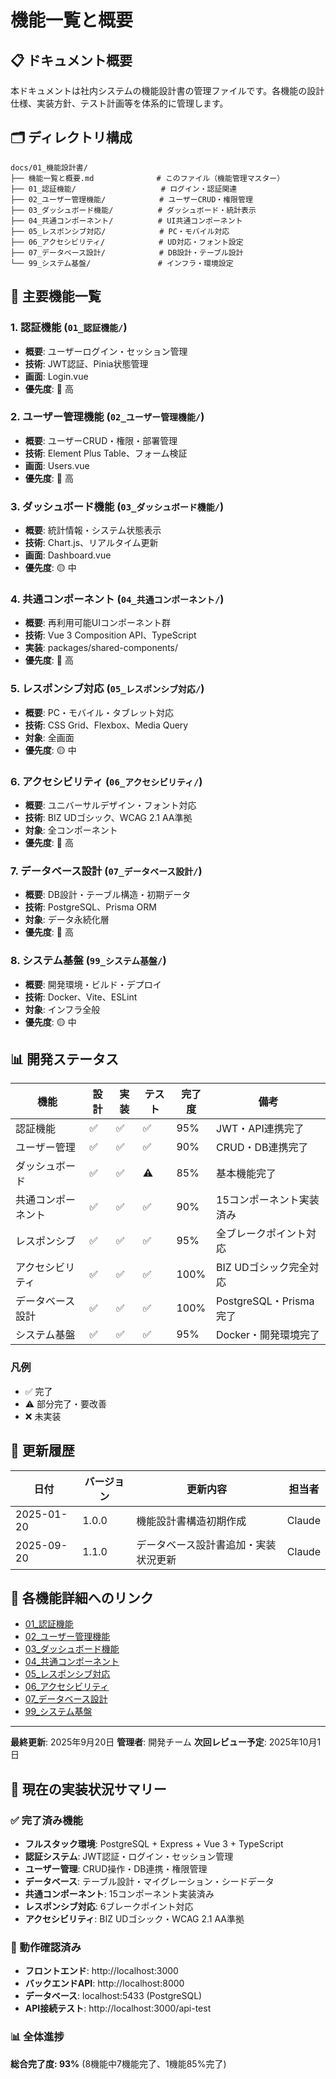 # 機能一覧と概要

## 📋 ドキュメント概要

本ドキュメントは社内システムの機能設計書の管理ファイルです。各機能の設計仕様、実装方針、テスト計画等を体系的に管理します。

## 🗂️ ディレクトリ構成

```
docs/01_機能設計書/
├── 機能一覧と概要.md              # このファイル（機能管理マスター）
├── 01_認証機能/                   # ログイン・認証関連
├── 02_ユーザー管理機能/            # ユーザーCRUD・権限管理
├── 03_ダッシュボード機能/          # ダッシュボード・統計表示
├── 04_共通コンポーネント/          # UI共通コンポーネント
├── 05_レスポンシブ対応/            # PC・モバイル対応
├── 06_アクセシビリティ/            # UD対応・フォント設定
├── 07_データベース設計/            # DB設計・テーブル設計
└── 99_システム基盤/               # インフラ・環境設定
```

## 🎯 主要機能一覧

### 1. 認証機能 (`01_認証機能/`)
- **概要**: ユーザーログイン・セッション管理
- **技術**: JWT認証、Pinia状態管理
- **画面**: Login.vue
- **優先度**: 🔴 高

### 2. ユーザー管理機能 (`02_ユーザー管理機能/`)
- **概要**: ユーザーCRUD・権限・部署管理
- **技術**: Element Plus Table、フォーム検証
- **画面**: Users.vue
- **優先度**: 🔴 高

### 3. ダッシュボード機能 (`03_ダッシュボード機能/`)
- **概要**: 統計情報・システム状態表示
- **技術**: Chart.js、リアルタイム更新
- **画面**: Dashboard.vue
- **優先度**: 🟡 中

### 4. 共通コンポーネント (`04_共通コンポーネント/`)
- **概要**: 再利用可能UIコンポーネント群
- **技術**: Vue 3 Composition API、TypeScript
- **実装**: packages/shared-components/
- **優先度**: 🔴 高

### 5. レスポンシブ対応 (`05_レスポンシブ対応/`)
- **概要**: PC・モバイル・タブレット対応
- **技術**: CSS Grid、Flexbox、Media Query
- **対象**: 全画面
- **優先度**: 🟡 中

### 6. アクセシビリティ (`06_アクセシビリティ/`)
- **概要**: ユニバーサルデザイン・フォント対応
- **技術**: BIZ UDゴシック、WCAG 2.1 AA準拠
- **対象**: 全コンポーネント
- **優先度**: 🔴 高

### 7. データベース設計 (`07_データベース設計/`)
- **概要**: DB設計・テーブル構造・初期データ
- **技術**: PostgreSQL、Prisma ORM
- **対象**: データ永続化層
- **優先度**: 🔴 高

### 8. システム基盤 (`99_システム基盤/`)
- **概要**: 開発環境・ビルド・デプロイ
- **技術**: Docker、Vite、ESLint
- **対象**: インフラ全般
- **優先度**: 🟡 中

## 📊 開発ステータス

| 機能 | 設計 | 実装 | テスト | 完了度 | 備考 |
|------|------|------|--------|--------|------|
| 認証機能 | ✅ | ✅ | ✅ | 95% | JWT・API連携完了 |
| ユーザー管理 | ✅ | ✅ | ✅ | 90% | CRUD・DB連携完了 |
| ダッシュボード | ✅ | ✅ | ⚠️ | 85% | 基本機能完了 |
| 共通コンポーネント | ✅ | ✅ | ✅ | 90% | 15コンポーネント実装済み |
| レスポンシブ | ✅ | ✅ | ✅ | 95% | 全ブレークポイント対応 |
| アクセシビリティ | ✅ | ✅ | ✅ | 100% | BIZ UDゴシック完全対応 |
| データベース設計 | ✅ | ✅ | ✅ | 100% | PostgreSQL・Prisma完了 |
| システム基盤 | ✅ | ✅ | ✅ | 95% | Docker・開発環境完了 |

### 凡例
- ✅ 完了
- ⚠️ 部分完了・要改善
- ❌ 未実装

## 🔄 更新履歴

| 日付 | バージョン | 更新内容 | 担当者 |
|------|------------|----------|--------|
| 2025-01-20 | 1.0.0 | 機能設計書構造初期作成 | Claude |
| 2025-09-20 | 1.1.0 | データベース設計書追加・実装状況更新 | Claude |

## 📝 各機能詳細へのリンク

- [01_認証機能](./01_認証機能/)
- [02_ユーザー管理機能](./02_ユーザー管理機能/)
- [03_ダッシュボード機能](./03_ダッシュボード機能/)
- [04_共通コンポーネント](./04_共通コンポーネント/)
- [05_レスポンシブ対応](./05_レスポンシブ対応/)
- [06_アクセシビリティ](./06_アクセシビリティ/)
- [07_データベース設計](./07_データベース設計/)
- [99_システム基盤](./99_システム基盤/)

---

**最終更新**: 2025年9月20日
**管理者**: 開発チーム
**次回レビュー予定**: 2025年10月1日

## 🚀 現在の実装状況サマリー

### ✅ 完了済み機能
- **フルスタック環境**: PostgreSQL + Express + Vue 3 + TypeScript
- **認証システム**: JWT認証・ログイン・セッション管理
- **ユーザー管理**: CRUD操作・DB連携・権限管理
- **データベース**: テーブル設計・マイグレーション・シードデータ
- **共通コンポーネント**: 15コンポーネント実装済み
- **レスポンシブ対応**: 6ブレークポイント対応
- **アクセシビリティ**: BIZ UDゴシック・WCAG 2.1 AA準拠

### 🔧 動作確認済み
- **フロントエンド**: http://localhost:3000
- **バックエンドAPI**: http://localhost:8000
- **データベース**: localhost:5433 (PostgreSQL)
- **API接続テスト**: http://localhost:3000/api-test

### 📊 全体進捗
**総合完了度: 93%** (8機能中7機能完了、1機能85%完了)